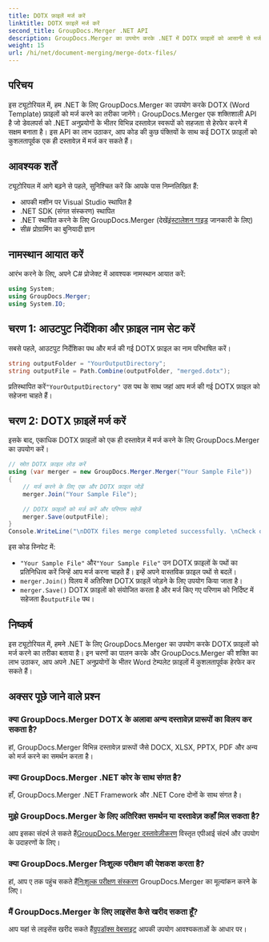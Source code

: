 ```yaml
---
title: DOTX फ़ाइलें मर्ज करें
linktitle: DOTX फ़ाइलें मर्ज करें
second_title: GroupDocs.Merger .NET API
description: GroupDocs.Merger का उपयोग करके .NET में DOTX फ़ाइलों को आसानी से मर्ज करना सीखें। अपने दस्तावेज़ हेरफेर क्षमताओं को बढ़ाएँ।
weight: 15
url: /hi/net/document-merging/merge-dotx-files/
---
```

## परिचय
इस ट्यूटोरियल में, हम .NET के लिए GroupDocs.Merger का उपयोग करके DOTX (Word Template) फ़ाइलों को मर्ज करने का तरीका जानेंगे। GroupDocs.Merger एक शक्तिशाली API है जो डेवलपर्स को .NET अनुप्रयोगों के भीतर विभिन्न दस्तावेज़ स्वरूपों को सहजता से हेरफेर करने में सक्षम बनाता है। इस API का लाभ उठाकर, आप कोड की कुछ पंक्तियों के साथ कई DOTX फ़ाइलों को कुशलतापूर्वक एक ही दस्तावेज़ में मर्ज कर सकते हैं।
## आवश्यक शर्तें
ट्यूटोरियल में आगे बढ़ने से पहले, सुनिश्चित करें कि आपके पास निम्नलिखित हैं:
- आपकी मशीन पर Visual Studio स्थापित है
- .NET SDK (संगत संस्करण) स्थापित
-  .NET स्थापित करने के लिए GroupDocs.Merger (देखें[इंस्टालेशन गाइड](https://tutorials.groupdocs.com/merger/net/) जानकारी के लिए)
- सी# प्रोग्रामिंग का बुनियादी ज्ञान

## नामस्थान आयात करें
आरंभ करने के लिए, अपने C# प्रोजेक्ट में आवश्यक नामस्थान आयात करें:
```csharp
using System; 
using GroupDocs.Merger;
using System.IO;
```
## चरण 1: आउटपुट निर्देशिका और फ़ाइल नाम सेट करें
सबसे पहले, आउटपुट निर्देशिका पथ और मर्ज की गई DOTX फ़ाइल का नाम परिभाषित करें।
```csharp
string outputFolder = "YourOutputDirectory";
string outputFile = Path.Combine(outputFolder, "merged.dotx");
```
 प्रतिस्थापित करें`"YourOutputDirectory"` उस पथ के साथ जहां आप मर्ज की गई DOTX फ़ाइल को सहेजना चाहते हैं।
## चरण 2: DOTX फ़ाइलें मर्ज करें
इसके बाद, एकाधिक DOTX फ़ाइलों को एक ही दस्तावेज़ में मर्ज करने के लिए GroupDocs.Merger का उपयोग करें।
```csharp
// स्रोत DOTX फ़ाइल लोड करें
using (var merger = new GroupDocs.Merger.Merger("Your Sample File"))
{
    // मर्ज करने के लिए एक और DOTX फ़ाइल जोड़ें
    merger.Join("Your Sample File");
    
    // DOTX फ़ाइलों को मर्ज करें और परिणाम सहेजें
    merger.Save(outputFile);
}
Console.WriteLine("\nDOTX files merge completed successfully. \nCheck output in {0}", outputFolder);
```
इस कोड स्निपेट में:
- `"Your Sample File"` और`"Your Sample File"` उन DOTX फ़ाइलों के पथों का प्रतिनिधित्व करें जिन्हें आप मर्ज करना चाहते हैं। इन्हें अपने वास्तविक फ़ाइल पथों से बदलें।
- `merger.Join()` विलय में अतिरिक्त DOTX फ़ाइलें जोड़ने के लिए उपयोग किया जाता है।
- `merger.Save()` DOTX फ़ाइलों को संयोजित करता है और मर्ज किए गए परिणाम को निर्दिष्ट में सहेजता है`outputFile` पथ।

## निष्कर्ष
इस ट्यूटोरियल में, हमने .NET के लिए GroupDocs.Merger का उपयोग करके DOTX फ़ाइलों को मर्ज करने का तरीका बताया है। इन चरणों का पालन करके और GroupDocs.Merger की शक्ति का लाभ उठाकर, आप अपने .NET अनुप्रयोगों के भीतर Word टेम्पलेट फ़ाइलों में कुशलतापूर्वक हेरफेर कर सकते हैं।

## अक्सर पूछे जाने वाले प्रश्न
### क्या GroupDocs.Merger DOTX के अलावा अन्य दस्तावेज़ प्रारूपों का विलय कर सकता है?
हां, GroupDocs.Merger विभिन्न दस्तावेज़ प्रारूपों जैसे DOCX, XLSX, PPTX, PDF और अन्य को मर्ज करने का समर्थन करता है।
### क्या GroupDocs.Merger .NET कोर के साथ संगत है?
हाँ, GroupDocs.Merger .NET Framework और .NET Core दोनों के साथ संगत है।
### मुझे GroupDocs.Merger के लिए अतिरिक्त समर्थन या दस्तावेज़ कहाँ मिल सकता है?
 आप इसका संदर्भ ले सकते हैं[GroupDocs.Merger दस्तावेज़ीकरण](https://tutorials.groupdocs.com/merger/net/) विस्तृत एपीआई संदर्भ और उपयोग के उदाहरणों के लिए।
### क्या GroupDocs.Merger निःशुल्क परीक्षण की पेशकश करता है?
 हां, आप ए तक पहुंच सकते हैं[निःशुल्क परीक्षण संस्करण](https://releases.groupdocs.com/) GroupDocs.Merger का मूल्यांकन करने के लिए।
### मैं GroupDocs.Merger के लिए लाइसेंस कैसे खरीद सकता हूँ?
 आप यहां से लाइसेंस खरीद सकते हैं[ग्रुपडॉक्स वेबसाइट](https://purchase.groupdocs.com/buy) आपकी उपयोग आवश्यकताओं के आधार पर।